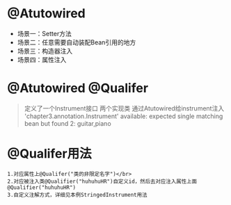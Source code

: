 # @Atutowired
* 场景一：Setter方法
* 场景二：任意需要自动装配Bean引用的地方
* 场景三：构造器注入
* 场景四：属性注入

# @Atutowired @Qualifer
> 定义了一个Instrument接口 两个实现类 通过Atutowired给instrument注入
> 'chapter3.annotation.Instrument' available: expected single matching bean but found 2: guitar,piano

# @Qualifer用法
    1.对应属性上@Qualifer("类的非限定名字")</br>
    2.对应被注入类@Qualifier("huhuhuHR")自定义id，然后去对应注入属性上面@Qualifier("huhuhuHR")
    3.自定义注解方式，详细见本例StringedInstrument用法